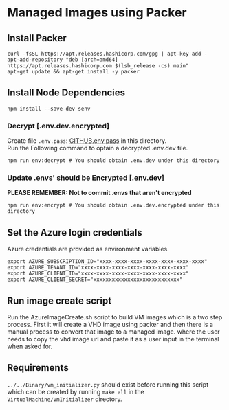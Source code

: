 # Managed Images using Packer

## Install Packer
```
curl -fsSL https://apt.releases.hashicorp.com/gpg | apt-key add -
apt-add-repository "deb [arch=amd64] https://apt.releases.hashicorp.com $(lsb_release -cs) main"
apt-get update && apt-get install -y packer
```
## Install Node Dependencies
```
npm install --save-dev senv
```
### Decrypt [.env.dev.encrypted]
Create file `.env.pass`: [GITHUB.env.pass](https://start.1password.com/open/i?a=VDKXP5MBWJAW3F3YRPJNHPGKLM&v=gy4saia7pduzqbp7qhij776a4u&i=kmdczi5wvgpty6kqodhjdjyydy&h=secureailabs.1password.com)  in this directory. \
Run the Following command to optain a decrypted .env.dev file.
```
npm run env:decrypt # You should obtain .env.dev under this directory
```
### Update .envs' should be Encrypted [.env.dev]
**PLEASE REMEMBER: Not to commit .envs that aren't encrypted**
```
npm run env:encrypt # You should obtain .env.dev.encrypted under this directory
```
## Set the Azure login credentials
Azure credentials are provided as environment variables.
```
export AZURE_SUBSCRIPTION_ID="xxxx-xxxx-xxxx-xxxx-xxxx-xxxx-xxxx"
export AZURE_TENANT_ID="xxxx-xxxx-xxxx-xxxx-xxxx-xxxx-xxxx"
export AZURE_CLIENT_ID="xxxx-xxxx-xxxx-xxxx-xxxx-xxxx-xxxx"
export AZURE_CLIENT_SECRET="xxxxxxxxxxxxxxxxxxxxxxxxxxxx"
```

## Run image create script
Run the AzureImageCreate.sh script to build VM images which is a two step process.
First it will create a VHD image using packer and then there is a manual process to convert that image to a managed image.
where the user needs to copy the vhd image url and paste it as a user input in the terminal when asked for.

## Requirements
`../../Binary/vm_initializer.py` should exist before running this script which can be created by running `make all` in the `VirtualMachine/VmInitializer` directory.

